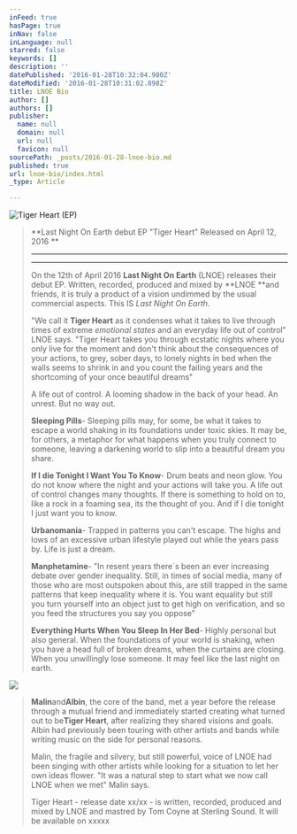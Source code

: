 ```yaml
---
inFeed: true
hasPage: true
inNav: false
inLanguage: null
starred: false
keywords: []
description: ''
datePublished: '2016-01-28T10:32:04.980Z'
dateModified: '2016-01-28T10:31:02.898Z'
title: LNOE Bio
author: []
authors: []
publisher:
  name: null
  domain: null
  url: null
  favicon: null
sourcePath: _posts/2016-01-28-lnoe-bio.md
published: true
url: lnoe-bio/index.html
_type: Article

---
```

![Tiger Heart (EP)](https://s3-us-west-2.amazonaws.com/the-grid-img/p/929e8c524a450050708a918e577209e530ccc84b.jpg)

> **Last Night On Earth debut EP "Tiger Heart" Released on April 12, 2016 **
> 
> ****
> 
> ****
> 
> On the 12th of April 2016 **Last Night On Earth** (LNOE) releases their debut EP. Written, recorded, produced and mixed by **LNOE **and friends, it is truly a product of a vision undimmed by the usual commercial aspects. This IS _Last Night On Earth_.  
> 
> "We call it **Tiger Heart** as it condenses what it takes to live through times of extreme _emotional states_ and an everyday life out of control" LNOE says. "Tiger Heart takes you through ecstatic nights where you only live for the moment and don't think about the consequences of your actions, to grey, sober days, to lonely nights in bed when the walls seems to shrink in and you count the failing years and the shortcoming of your once beautiful dreams"
> 
> A life out of control. A looming shadow in the back of your head. An unrest. But no way out.
> 
> **Sleeping Pills**- Sleeping pills may, for some, be what it takes to escape a world shaking in its foundations under toxic skies. It may be, for others, a metaphor for what happens when you truly connect to someone, leaving a darkening world to slip into a beautiful dream you share.
> 
> **If I die Tonight I Want You To Know**- Drum beats and neon glow. You do not know where the night and your actions will take you. A life out of control changes many thoughts. If there is something to hold on to, like a rock in a foaming sea, its the thought of you. And if I die tonight I just want you to know.
> 
> **Urbanomania**- Trapped in patterns you can't escape. The highs and lows of an excessive urban lifestyle played out while the years pass by. Life is just a dream.
> 
> **Manphetamine**- "In resent years there´s been an ever increasing debate over gender inequality. Still, in times of social media, many of those who are most outspoken about this, are still trapped in the same patterns that keep inequality where it is. You want equality but still you turn yourself into an object just to get high on verification, and so you feed the structures you say you oppose"
> 
> **Everything Hurts When You Sleep In Her Bed**- Highly personal but also general. When the foundations of your world is shaking, when you have a head full of broken dreams, when the curtains are closing. When you unwillingly lose someone. It may feel like the last night on earth.

![](https://the-grid-user-content.s3-us-west-2.amazonaws.com/14265a78-463b-480b-9598-32e2b3086fbb.jpg)

> **Malin**and**Albin**, the core of the band, met a year before the release through a mutual friend and immediately started creating what turned out to be**Tiger Heart**, after realizing they shared visions and goals. Albin had previously been touring with other artists and bands while writing music on the side for personal reasons.
> 
> Malin, the fragile and silvery, but still powerful, voice of LNOE had been singing with other artists while looking for a situation to let her own ideas flower. "It was a natural step to start what we now call LNOE when we met" Malin says.
> 
> Tiger Heart - release date xx/xx - is written, recorded, produced and mixed by LNOE and mastred by Tom Coyne at Sterling Sound. It will be available on xxxxx